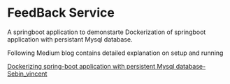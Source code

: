 # FeedBack Service

A springboot application to demonstarte Dockerization of springboot application with persistant Mysql database.

Following Medium blog contains detailed explanation on setup and running

[Dockerizing spring-boot application with persistent Mysql database-Sebin_vincent](https://medium.com/me/stats/post/2ad66ef0c6)
